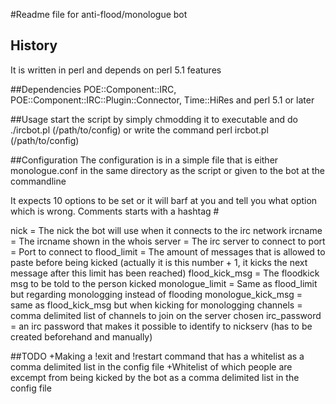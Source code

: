 #Readme file for anti-flood/monologue bot
## History
It is written in perl and depends on perl 5.1 features 

##Dependencies
POE::Component::IRC, POE::Component::IRC::Plugin::Connector, Time::HiRes and perl 5.1 or later

##Usage
start the script by simply chmodding it to executable and do ./ircbot.pl (/path/to/config) or write the command perl ircbot.pl (/path/to/config)

##Configuration
The configuration is in a simple file that is either monologue.conf in the same directory as the script or given to the bot at the commandline

It expects 10 options to be set or it will barf at you and tell you what option which is wrong. Comments starts with a hashtag #

nick = The nick the bot will use when it connects to the irc network
ircname = The ircname shown in the whois
server = The irc server to connect to
port = Port to connect to
flood_limit = The amount of messages that is allowed to paste before being kicked (actually it is this number + 1, it kicks the next message after this limit has been reached)
flood_kick_msg = The floodkick msg to be told to the person kicked
monologue_limit = Same as flood_limit but regarding monologging instead of flooding
monologue_kick_msg = same as flood_kick_msg but when kicking for monologging
channels = comma delimited list of channels to join on the server chosen
irc_password = an irc password that makes it possible to identify to nickserv (has to be created beforehand and manually)

##TODO
+Making a !exit and !restart command that has a whitelist as a comma delimited list in the config file
+Whitelist of which people are excempt from being kicked by the bot as a comma delimited list in the config file

